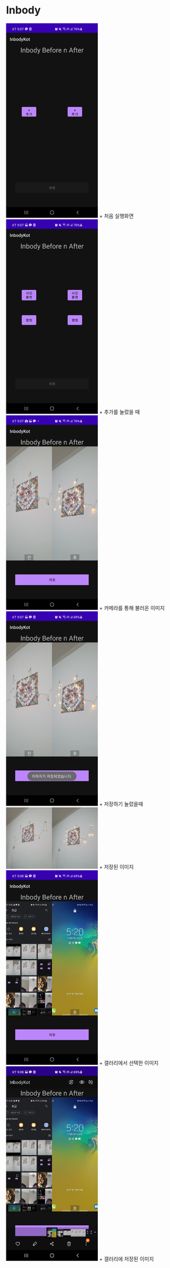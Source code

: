 # Inbody

<img src="https://github.com/Const4nt0228/Inbody/blob/master/inbody%20img/KakaoTalk_20211110_211400965.jpg?raw=true.png" width="50%" height="50%"/>
+ 처음 실행화면  

<img src="https://github.com/Const4nt0228/Inbody/blob/master/inbody%20img/KakaoTalk_20211110_211400965_01.jpg?raw=true.png" width="50%" height="50%"/>
+ 추가를 눌렀을 때  

<img src="https://github.com/Const4nt0228/Inbody/blob/master/inbody%20img/KakaoTalk_20211110_211400965_02.jpg?raw=true.png" width="50%" height="50%"/>
+ 카메라를 통해 불러온 이미지  

<img src="https://github.com/Const4nt0228/Inbody/blob/master/inbody%20img/KakaoTalk_20211110_211400965_05.jpg?raw=true.png" width="50%" height="50%"/>  
+ 저장하기 눌렀을때

<img src="https://raw.githubusercontent.com/Const4nt0228/Inbody/master/inbody%20img/KakaoTalk_20211110_211400965_04.jpg?token=AP3WT3D4CV3NJMQLIK2AZ2DBRO45M.png" width="50%" height="50%"/>  
+ 저장된 이미지


<img src="https://github.com/Const4nt0228/Inbody/blob/master/inbody%20img/KakaoTalk_20211110_211400965_08.jpg?raw=true.png" width="50%" height="50%"/>
+ 갤러리에서 선택한 이미지  

<img src="https://github.com/Const4nt0228/Inbody/blob/master/inbody%20img/KakaoTalk_20211110_211400965_10.jpg?raw=true.png" width="50%" height="50%"/>
+ 갤러리에 저장된 이미지  
